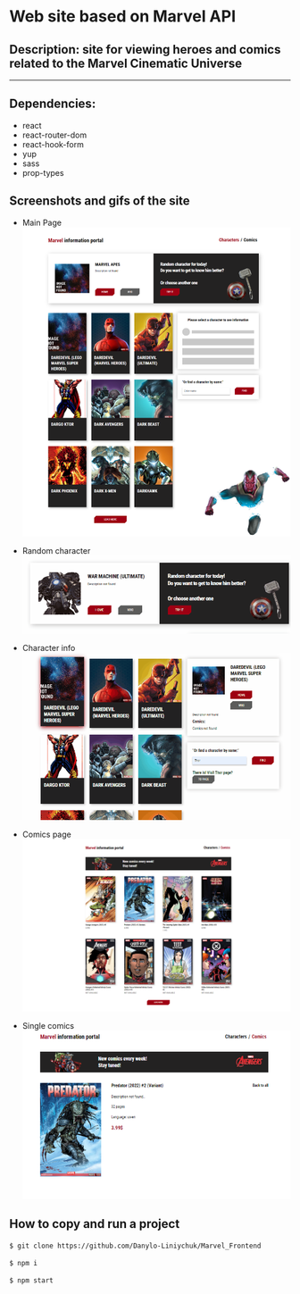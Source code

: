 # Web site based on Marvel API

## Description: site for viewing heroes and comics related to the Marvel Cinematic Universe
---
## Dependencies:
- react
- react-router-dom
- react-hook-form
- yup
- sass
- prop-types

## Screenshots and gifs of the site
- Main Page
    ![Main](src/resources/md/main_page.png "Main Page")<br>

- Random character
    <img src="src/resources/md/Random.gif" alt="random"><br>

- Character info
    <img src="src/resources/md/Details.gif" alt="info"><br>

- Comics page
    <img src="src/resources/md/comics_page.png" alt="comics"><br>
- Single comics
    <img src="src/resources/md/single_comics.png" alt="single"><br>
## How to copy and run a project 

`$ git clone https://github.com/Danylo-Liniychuk/Marvel_Frontend`<br>

`$ npm i`<br>

`$ npm start`
